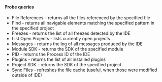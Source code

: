 #### Probe queries

- File References - returns all the files referenced by the specified file
- Find - returns all navigable elements matching the specified pattern in the specified project
- Freezes - returns the list of all freezes detected by the IDE
- List Open Projects - lists currently open projects
- Messages - returns the log of all messages produced by the IDE
- Module SDK - returns the SDK of the specified module
- PID - returns the Process ID of the IDE
- Plugins - returns the list of all installed plugins
- Project SDK - returns the SDK of the specified project
- Sync Files - refreshes the file cache (useful, when those were modified outside of IDE)
